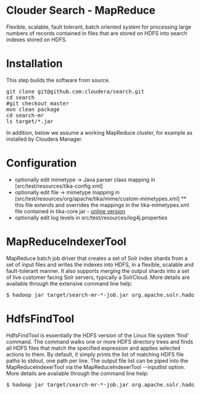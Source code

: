 # Clouder Search - MapReduce

Flexible, scalable, fault tolerant, batch oriented system for processing large numbers of records contained in files 
that are stored on HDFS into search indexes stored on HDFS.

# Installation

This step builds the software from source.

<pre>
git clone git@github.com:cloudera/search.git
cd search
#git checkout master
mvn clean package
cd search-mr
ls target/*.jar
</pre>

In addition, below we assume a working MapReduce cluster, for example as installed by Cloudera Manager.

# Configuration

* optionally edit mimetype -> Java parser class mapping in [src/test/resources/tika-config.xml]
* optionally edit file -> mimetype mapping in [src/test/resources/org/apache/tika/mime/custom-mimetypes.xml]
** this file extends and overrides the mappings in the tika-mimetypes.xml file contained in tika-core.jar - [online version](http://github.com/apache/tika/blob/trunk/tika-core/src/main/resources/org/apache/tika/mime/tika-mimetypes.xml)
* optionally edit log levels in src/test/resources/log4j.properties

# MapReduceIndexerTool

MapReduce batch job driver that creates a set of Solr index shards from a set of input files and writes the indexes  into  HDFS, in a flexible, scalable and fault-tolerant manner. 
It also supports merging the output shards into a set of live customer facing Solr servers, typically a SolrCloud.
More details are available through the extensive command line help:

<pre>
$ hadoop jar target/search-mr-*-job.jar org.apache.solr.hadoop.MapReduceIndexerTool --help
</pre>

# HdfsFindTool

HdfsFindTool is essentially the HDFS version of the Linux file system 'find' command. 
The command walks one or more HDFS directory trees and finds all HDFS files that match the specified expression and applies selected actions to them. 
By default, it simply prints the list of matching HDFS file paths to stdout, one path per line. 
The output file list can be piped into the MapReduceIndexerTool via the MapReduceIndexerTool --inputlist option. 
More details are available through the command line help:

<pre>
$ hadoop jar target/search-mr-*-job.jar org.apache.solr.hadoop.HdfsFindTool -help
</pre>
